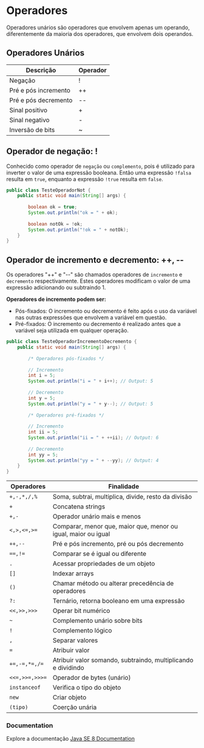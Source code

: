 # Operadores

Operadores unários são operadores que envolvem apenas um operando, diferentemente da maioria dos operadores, que envolvem dois operandos.

## Operadores Unários

Descrição|Operador|
---------|--------|
Negação|!|
Pré e pós incremento|++|
Pré e pós decremento|--|
Sinal positivo|+|
Sinal negativo|-|
Inversão de bits|~|

## Operador de negação: !

Conhecido como operador de ```negação``` ou ```complemento```, pois é utilizado para inverter o valor de uma expressão booleana. Então uma expressão ```!falsa``` resulta em ```true```, enquanto a expressão ```!true``` resulta em ```false```.

```java
public class TesteOperadorNot {
	public static void main(String[] args) {
		
		boolean ok = true;
		System.out.println("ok = " + ok);
		
		boolean notOk = !ok;
		System.out.println("!ok = " + notOk);
	}
}
```

## Operador de incremento e decremento: ++, --

Os operadores "++" e "--" são chamados operadores de ```incremento``` e ```decremento``` respectivamente. Estes operadores modificam o valor de uma expressão adicionando ou subtraindo 1.

__Operadores de incremento podem ser:__
* Pós-fixados: O incremento ou decremento é feito após o uso da variável nas outras expressões que envolvem a variável em questão.
* Pré-fixados: O incremento ou decremento é realizado antes que a variável seja utilizada em qualquer operação.

```java
public class TesteOperadorIncrementoDecremento {
	public static void main(String[] args) {
		
		/* Operadores pós-fixados */
		
		// Incremento
		int i = 5;
		System.out.println("i = " + i++); // Output: 5
		
		// Decremento
		int y = 5;
		System.out.println("y = " + y--); // Output: 5
		
		/* Operadores pré-fixados */
		
		// Incremento
		int ii = 5;
		System.out.println("ii = " + ++ii); // Output: 6
		
		// Decremento
		int yy = 5;
		System.out.println("yy = " + --yy); // Output: 4
	}
}
```

Operadores|Finalidade|
----------|----------|
| ```+,-,*,/,%``` |Soma, subtrai, multiplica, divide, resto da divisão|
| ```+``` |Concatena strings|
| ```+,-``` |Operador unário mais e menos|
| ```<,>,<=,>=``` |Comparar, menor que, maior que, menor ou igual, maior ou igual|
| ```++,--``` |Pré e pós incremento, pré ou pós decremento|
| ```==,!=``` |Comparar se é igual ou diferente|
| ```.``` |Acessar propriedades de um objeto|
| ```[]``` |Indexar arrays|
| ```()``` |Chamar método ou alterar precedência de operadores|
| ```?:``` |Ternário, retorna booleano em uma expressão|
| ```<<,>>,>>>``` |Operar bit numérico|
| ```~``` |Complemento unário sobre bits|
| ```!``` |Complemento lógico|
| ```,``` |Separar valores|
| ```=``` |Atribuir valor|
| ```+=,-=,*=,/=``` |Atribuir valor somando, subtraindo, multiplicando e dividindo|
| ```<<=,>>=,>>>=``` |Operador de bytes (unário)|
| ```instanceof``` |Verifica o tipo do objeto|
| ```new``` |Criar objeto|
| ```(tipo)``` |Coerção unária|

### Documentation
Explore a documentação [Java SE 8 Documentation](https://docs.oracle.com/javase/8/docs/)